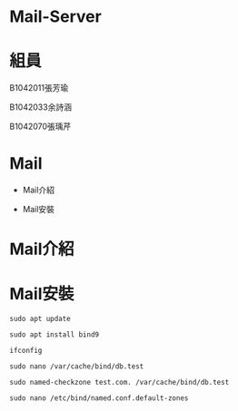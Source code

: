 # Mail-Server
# 組員
B1042011張芳瑜

B1042033余詩涵

B1042070張瑀芹
# Mail
* Mail介紹

* Mail安裝
# Mail介紹
# Mail安裝
```shell
sudo apt update
```

```shell
sudo apt install bind9
```

```shell
ifconfig
```

```shell
sudo nano /var/cache/bind/db.test
```

```shell
sudo named-checkzone test.com. /var/cache/bind/db.test
```

```shell
sudo nano /etc/bind/named.conf.default-zones
```

